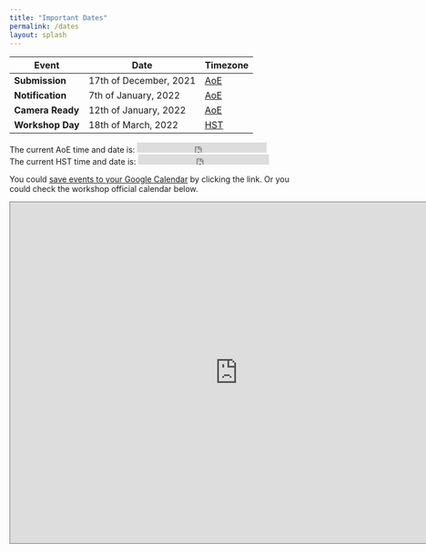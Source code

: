 ```yaml
---
title: "Important Dates"
permalink: /dates
layout: splash
---
```


| Event            | Date                   | Timezone                                                  |
|------------------|------------------------|-----------------------------------------------------------|
| **Submission**   | 17th of December, 2021 | [AoE](https://www.timeanddate.com/time/zones/aoe)         |
| **Notification** | 7th of January, 2022   | [AoE](https://www.timeanddate.com/time/zones/aoe)         |
| **Camera Ready** | 12th of January, 2022  | [AoE](https://www.timeanddate.com/time/zones/aoe)         |
| **Workshop Day** | 18th of March, 2022    | [HST](https://www.timeanddate.com/time/zone/usa/honolulu) |

<p>The current AoE time and date is:
<iframe src="https://free.timeanddate.com/clock/i81ly82o/n3399/ahl/avb/tt0/tw0/tm1/ts1/ta1" frameborder="0" width="228" height="18"></iframe>
<br/>The current HST time and date is:
<iframe src="https://free.timeanddate.com/clock/i81ly82o/n103/ahl/avb/tt0/tw0/tm1/ts1/ta1" frameborder="0" width="230" height="18"></iframe>
</p>

You could [save events to your Google Calendar](https://calendar.google.com/calendar/u/0?cid=aDQ3dGEza2xwbzIzbjI2NGlvdG1nZWI1ZTRAZ3JvdXAuY2FsZW5kYXIuZ29vZ2xlLmNvbQ) by clicking the link.
Or you could check the workshop official calendar below.

<iframe src="https://calendar.google.com/calendar/embed?height=600&wkst=2&bgcolor=%23ffffff&ctz=Europe%2FBudapest&showPrint=0&showCalendars=0&mode=AGENDA&src=aDQ3dGEza2xwbzIzbjI2NGlvdG1nZWI1ZTRAZ3JvdXAuY2FsZW5kYXIuZ29vZ2xlLmNvbQ&color=%23C0CA33" style="border:solid 1px #777" width="800" height="600" frameborder="0" scrolling="no"></iframe>
